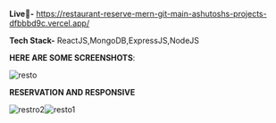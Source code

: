 **Live🚀-** https://restaurant-reserve-mern-git-main-ashutoshs-projects-dfbbbd9c.vercel.app/



**Tech Stack-** ReactJS,MongoDB,ExpressJS,NodeJS


**HERE ARE SOME SCREENSHOTS**:


![resto](https://github.com/ashutosh-mohanty05/restaurant-reserve-mern/assets/94921263/5e1d642b-6df3-43e3-b070-b84f6eb2be46)



**RESERVATION AND RESPONSIVE**


![restro2](https://github.com/ashutosh-mohanty05/restaurant-reserve-mern/assets/94921263/fcf5c7ac-9f25-42d3-8b9d-17663f21daad)![resto1](https://github.com/ashutosh-mohanty05/restaurant-reserve-mern/assets/94921263/5b7d63cf-cc17-4c4c-8ae3-d847e4b00454)
